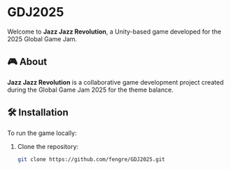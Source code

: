 # GDJ2025

Welcome to **Jazz Jazz Revolution**, a Unity-based game developed for the 2025 Global Game Jam.

## 🎮 About

**Jazz Jazz Revolution** is a collaborative game development project created during the Global Game Jam 2025 for the theme balance.  

## 🛠️ Installation

To run the game locally:

1. Clone the repository:

   ```bash
   git clone https://github.com/fengre/GDJ2025.git
